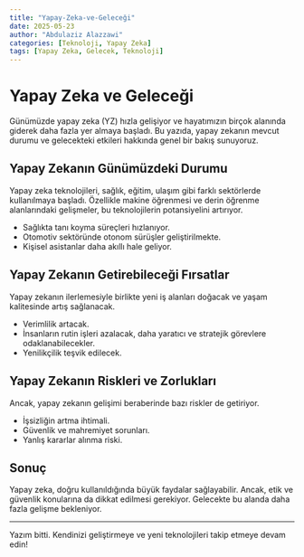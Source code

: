 ```yaml
---
title: "Yapay-Zeka-ve-Geleceği"
date: 2025-05-23
author: "Abdulaziz Alazzawi"
categories: [Teknoloji, Yapay Zeka]
tags: [Yapay Zeka, Gelecek, Teknoloji]
---
```


# Yapay Zeka ve Geleceği

Günümüzde yapay zeka (YZ) hızla gelişiyor ve hayatımızın birçok alanında giderek daha fazla yer almaya başladı. Bu yazıda, yapay zekanın mevcut durumu ve gelecekteki etkileri hakkında genel bir bakış sunuyoruz.

## Yapay Zekanın Günümüzdeki Durumu

Yapay zeka teknolojileri, sağlık, eğitim, ulaşım gibi farklı sektörlerde kullanılmaya başladı. Özellikle makine öğrenmesi ve derin öğrenme alanlarındaki gelişmeler, bu teknolojilerin potansiyelini artırıyor.

- Sağlıkta tanı koyma süreçleri hızlanıyor.
- Otomotiv sektöründe otonom sürüşler geliştirilmekte.
- Kişisel asistanlar daha akıllı hale geliyor.

## Yapay Zekanın Getirebileceği Fırsatlar

Yapay zekanın ilerlemesiyle birlikte yeni iş alanları doğacak ve yaşam kalitesinde artış sağlanacak.

- Verimlilik artacak.
- İnsanların rutin işleri azalacak, daha yaratıcı ve stratejik görevlere odaklanabilecekler.
- Yenilikçilik teşvik edilecek.

## Yapay Zekanın Riskleri ve Zorlukları

Ancak, yapay zekanın gelişimi beraberinde bazı riskler de getiriyor.

- İşsizliğin artma ihtimali.
- Güvenlik ve mahremiyet sorunları.
- Yanlış kararlar alınma riski.

## Sonuç

Yapay zeka, doğru kullanıldığında büyük faydalar sağlayabilir. Ancak, etik ve güvenlik konularına da dikkat edilmesi gerekiyor. Gelecekte bu alanda daha fazla gelişme bekleniyor.

---

Yazım bitti. Kendinizi geliştirmeye ve yeni teknolojileri takip etmeye devam edin!
